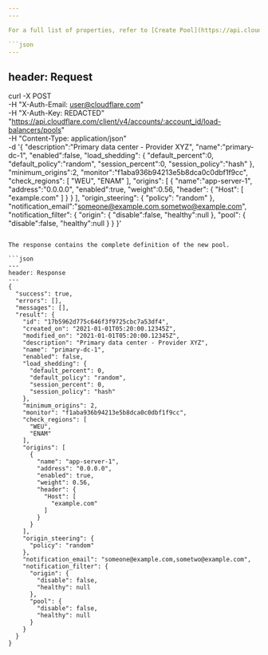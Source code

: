 ```yaml
---
---

For a full list of properties, refer to [Create Pool](https://api.cloudflare.com/#account-load-balancer-pools-create-pool). If you need help with API authentication, refer to [Cloudflare API Quickstart](https://developers.cloudflare.com/api/).

```json
---
```

header: Request
---
curl -X POST \
-H "X-Auth-Email: user@cloudflare.com" \
-H "X-Auth-Key: REDACTED" \
"https://api.cloudflare.com/client/v4/accounts/:account_id/load-balancers/pools" \
-H "Content-Type: application/json" \
-d '{
    "description":"Primary data center - Provider XYZ",
    "name":"primary-dc-1",
    "enabled":false,
    "load_shedding": {
        "default_percent":0,
        "default_policy":"random",
        "session_percent":0,
        "session_policy":"hash"
    },
    "minimum_origins":2,
    "monitor":"f1aba936b94213e5b8dca0c0dbf1f9cc",
    "check_regions": [
        "WEU",
        "ENAM"
    ],
    "origins": [
      {
        "name":"app-server-1",
        "address":"0.0.0.0",
        "enabled":true,
        "weight":0.56,
        "header": {
        "Host": [
            "example.com"
          ]
        }
      }
    ],
    "origin_steering": {
      "policy": "random"
    },
    "notification_email":"someone@example.com,sometwo@example.com",
    "notification_filter": {
        "origin": {
            "disable":false,
            "healthy":null
        },
        "pool": {
            "disable":false,
            "healthy":null
        }
    }
}'
```

The response contains the complete definition of the new pool.

```json
---
header: Response
---
{
  "success": true,
  "errors": [],
  "messages": [],
  "result": {
    "id": "17b5962d775c646f3f9725cbc7a53df4",
    "created_on": "2021-01-01T05:20:00.12345Z",
    "modified_on": "2021-01-01T05:20:00.12345Z",
    "description": "Primary data center - Provider XYZ",
    "name": "primary-dc-1",
    "enabled": false,
    "load_shedding": {
      "default_percent": 0,
      "default_policy": "random",
      "session_percent": 0,
      "session_policy": "hash"
    },
    "minimum_origins": 2,
    "monitor": "f1aba936b94213e5b8dca0c0dbf1f9cc",
    "check_regions": [
      "WEU",
      "ENAM"
    ],
    "origins": [
      {
        "name": "app-server-1",
        "address": "0.0.0.0",
        "enabled": true,
        "weight": 0.56,
        "header": {
          "Host": [
            "example.com"
          ]
        }
      }
    ],
    "origin_steering": {
      "policy": "random"
    },
    "notification_email": "someone@example.com,sometwo@example.com",
    "notification_filter": {
      "origin": {
        "disable": false,
        "healthy": null
      },
      "pool": {
        "disable": false,
        "healthy": null
      }
    }
  }
}
```

